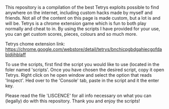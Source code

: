 This repository is a compilation of the best Tetrys exploits possible to find anywhere on the internet, including custom hacks made by myself and friends. Not all of the content on this page is made custom, but a lot is and will be.
Tetrys is a chrome extension game which is fun to both play normally and cheat to in. By using the scripts I have provided for your use, you can get custom scores, pieces, colours and so much more.

Tetrys chome extension link:
https://chrome.google.com/webstore/detail/tetrys/bnchicpgbdgahiecgofdabidjihblaff

To use the scripts, first find the script you would like to use (located in the foler named 'scripts'. Once you have chosen the desired script, copy it open Tetrys. Right click on he open window and select the option that reads 'Inspect'. Hed over to the 'Console' tab, paste in the script and it the enter key.

Please read the file 'LISCENCE' for all info necessary on what you can (legally) do with this repository.
Thank you and enjoy the scripts!
